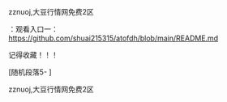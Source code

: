 zznuoj,大豆行情网免费2区

：观看入口一：https://github.com/shuai215315/atofdh/blob/main/README.md


记得收藏！！！



[随机段落5-
]






zznuoj,大豆行情网免费2区
